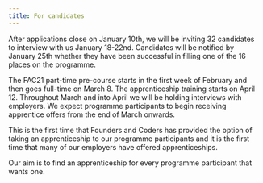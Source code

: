 ```yaml
---
title: For candidates
---
```


After applications close on January 10th, we will be inviting 32 candidates to interview with us January 18-22nd. Candidates will be notified by January 25th whether they have been successful in filling one of the 16 places on the programme.

The FAC21 part-time pre-course starts in the first week of February and then goes full-time on March 8. The apprenticeship training starts on April 12. Throughout March and into April we will be holding interviews with employers. We expect programme participants to begin receiving apprentice offers from the end of March onwards.

This is the first time that Founders and Coders has provided the option of taking an apprenticeship to our programme participants and it is the first time that many of our employers have offered apprenticeships.

Our aim is to find an apprenticeship for every programme participant that wants one.
